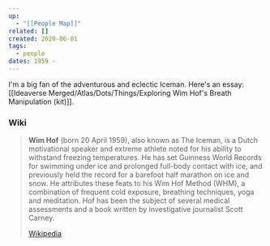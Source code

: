 ```yaml
---
up:
  - "[[People Map]]"
related: []
created: 2020-06-01
tags:
  - people
dates: 1959 -
---
```

I'm a big fan of the adventurous and eclectic Iceman. Here's an essay: [[Ideaverse Merged/Atlas/Dots/Things/Exploring Wim Hof's Breath Manipulation (kit)]].

### Wiki
> **Wim Hof** (born 20 April 1959), also known as The Iceman, is a Dutch motivational speaker and extreme athlete noted for his ability to withstand freezing temperatures. He has set Guinness World Records for swimming under ice and prolonged full-body contact with ice, and previously held the record for a barefoot half marathon on ice and snow. He attributes these feats to his Wim Hof Method (WHM), a combination of frequent cold exposure, breathing techniques, yoga and meditation. Hof has been the subject of several medical assessments and a book written by investigative journalist Scott Carney.
>
> [Wikipedia](https://en.wikipedia.org/wiki/Wim%20Hof)